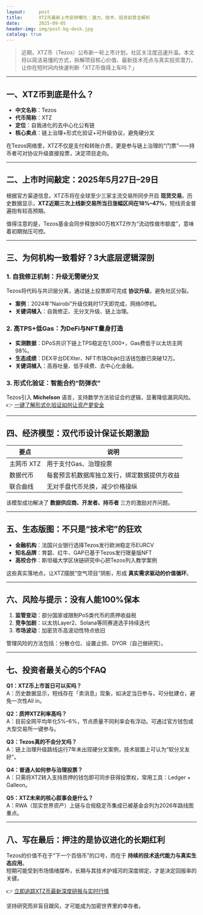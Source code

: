 ```yaml
---
layout:     post
title:      XTZ币最新上市安排曝光：潜力、技术、投资前景全解析
date:       2025-09-05
header-img: img/post-bg-desk.jpg
catalog: true
---
```


> 近期，XTZ币（Tezos）公布新一轮上市计划，社区关注度迅速升温。本文将以简洁易懂的方式，拆解项目核心价值、最新技术亮点与真实投资潜力，让你在短时间内快速判断「XTZ币值得上车吗？」

---

## 一、XTZ币到底是什么？

- **中文名称**：Tezos  
- **代币简称**：XTZ  
- **定位**：自我进化的去中心化公有链  
- **核心卖点**：链上治理+形式化验证+可升级协议，避免硬分叉

在Tezos网络里，XTZ不仅是支付和转账介质，更是参与链上治理的“门票”——持币者可对协议升级直接投票，决定项目走向。

---

## 二、上市时间敲定：2025年5月27日–29日

根据官方渠道信息，XTZ币将在全球至少三家主流交易所同步开启 **现货交易**。历史数据显示，**XTZ近期三次上线新交易所当日涨幅区间在18%–47%**，短线资金普遍抱有较高预期。

值得注意的是，Tezos基金会同步释放800万枚XTZ作为“流动性做市额度”，意味着初期抛压可控。

---

## 三、为何机构一致看好？3大底层逻辑深剖

### 1. 自我修正机制：升级无需硬分叉

Tezos将代码与共识层分离，通过链上投票即可完成 **协议升级**，避免社区分裂。  
- **案例**：2024年“Nairobi”升级仅耗时17天即完成，网络0停机。  
- **关键词植入**：自我修正、无分叉升级、链上治理。

### 2. 高TPS+低Gas：为DeFi与NFT量身打造

- **实测数据**：DPoS共识下链上TPS稳定在1,000+，Gas费低于以太坊主网98%。  
- **生态成绩**：DEX平台DEXter、NFT市场Objkt日活钱包数已突破12万。  
- **关键词植入**：高吞吐量、低手续费、去中心化金融。

### 3. 形式化验证：智能合约“防弹衣”

Tezos引入 **Michelson** 语言，支持数学方法验证合约逻辑，显著降低漏洞风险。  
👉 [一键了解形式化验证如何让资产更安全](https://okxdog.com/)

---

## 四、经济模型：双代币设计保证长期激励

| 要点 | 说明 |
|---|---|
| 主网币 XTZ | 用于支付Gas、治理投票 |
| 数据代币 | 每套预言机数据库独立发行，绑定数据提供方收益 |
| 联合曲线 | 无对手盘代币兑换，减少价格操纵 |

该模型成功解决了 **数据供应商、开发者、持币者** 三方的激励对齐问题。

---

## 五、生态版图：不只是“技术宅”的狂欢

- **金融机构**：法国兴业银行选择Tezos发行欧洲稳定币EURCV  
- **知名品牌**：育碧、红牛、GAP已基于Tezos发行限量版NFT  
- **高校合作**：斯坦福大学区块链研究中心把Tezos列入教学案例

这些真实落地点，让XTZ摆脱“空气项目”阴影，形成 **真实需求驱动的价值循环**。

---

## 六、风险与提示：没有人能100%保本

1. **监管变动**：部分国家或限制PoS类代币的质押收益税  
2. **竞争加剧**：以太坊Layer2、Solana等同赛道选手持续迭代  
3. **市场波动**：加密货币高波动性特点依旧

管理风险的方法包括：分散仓位、设置止损、DYOR（自己做研究）。

---

## 七、投资者最关心的5个FAQ

**Q1：XTZ币上市首日可以买吗？**  
A：历史数据显示，短线存在「卖消息」现象，如决定当日参与，可分批建仓，避免一次性All in。

**Q2：质押XTZ利率高吗？**  
A：目前全网平均年化5%–6%，节点质量不同利率会有浮动。可通过官方钱包或大型交易所一键参与。

**Q3：Tezos真的不会分叉吗？**  
A：链上治理升级路线运行7年未出现硬分叉案例，技术层面上可认为“软分叉友好”。

**Q4：普通人如何参与治理投票？**  
A：只需将XTZ转入支持质押的钱包即可同步获得投票权，常用工具：Ledger + Galleon。

**Q5：XTZ未来的核心叙事会是什么？**  
A：RWA（现实世界资产）上链与合规稳定币集成已被基金会列为2026年路线图重点。

---

## 八、写在最后：押注的是协议进化的长期红利

Tezos的价值不在于“下一个百倍币”的口号，而在于 **持续的技术迭代能力与真实生态应用**。  
短期可能受到市场情绪摆布，长期与其技术护城河的深度绑定，才是决定回报率的关键。

👉 [立即追踪XTZ币最新深度研报与实时行情](https://okxdog.com/)

坚持研究而非盲目跟风，才可能成为加密世界里的幸存者。